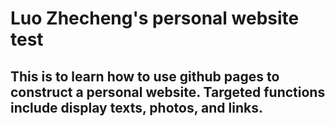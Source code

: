 # Luo Zhecheng's personal website test
## This is to learn how to use github pages to construct a personal website. Targeted functions include display texts, photos, and links.
